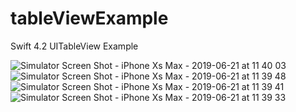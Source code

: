 # tableViewExample
Swift 4.2 UITableView Example

![Simulator Screen Shot - iPhone Xs Max - 2019-06-21 at 11 40 03](https://user-images.githubusercontent.com/36412473/59918880-e943ae00-941d-11e9-9bf9-853a6f6999ce.png)
![Simulator Screen Shot - iPhone Xs Max - 2019-06-21 at 11 39 48](https://user-images.githubusercontent.com/36412473/59918881-e943ae00-941d-11e9-8260-d44370176a70.png)
![Simulator Screen Shot - iPhone Xs Max - 2019-06-21 at 11 39 41](https://user-images.githubusercontent.com/36412473/59918883-e9dc4480-941d-11e9-98dc-39ab088747d4.png)
![Simulator Screen Shot - iPhone Xs Max - 2019-06-21 at 11 39 33](https://user-images.githubusercontent.com/36412473/59918884-e9dc4480-941d-11e9-8a5c-a9c543455a60.png)
